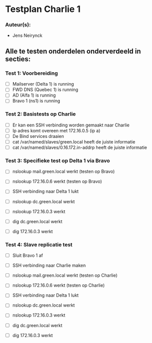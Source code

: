 # Testplan Charlie 1

### Auteur(s): 
- Jens Neirynck

## Alle te testen onderdelen onderverdeeld in secties:
### Test 1: Voorbereiding
- [ ] Mailserver (Delta 1) is running
- [ ] FWD DNS (Quebec 1) is running
- [ ] AD (Alfa 1) is running
- [ ] Bravo 1 (ns1) is running

### Test 2: Basistests op Charlie
- [ ] Er kan een SSH verbinding worden gemaakt naar Charlie
- [ ] Ip adres komt overeen met 172.16.0.5 (ip a)
- [ ] De Bind services draaien
- [ ] cat /var/named/slaves/green.local heeft de juiste informatie
- [ ] cat /var/named/slaves/0.16.172.in-addrp heeft de juiste informatie

### Test 3: Specifieke test op Delta 1 via Bravo
- [ ] nslookup mail.green.local werkt (testen op Bravo)
- [ ] nslookup 172.16.0.6 werkt (testen op Bravo)

- [ ] SSH verbinding naar Delta 1 lukt
- [ ] nslookup dc.green.local werkt
- [ ] nslookup 172.16.0.3 werkt
- [ ] dig dc.green.local werkt
- [ ] dig 172.16.0.3 werkt

### Test 4: Slave replicatie test
- [ ] Sluit Bravo 1 af
- [ ] SSH verbinding naar Charlie maken
- [ ] nslookup mail.green.local werkt (testen op Charlie)
- [ ] nslookup 172.16.0.6 werkt (testen op Charlie)

- [ ] SSH verbinding naar Delta 1 lukt
- [ ] nslookup dc.green.local werkt
- [ ] nslookup 172.16.0.3 werkt
- [ ] dig dc.green.local werkt
- [ ] dig 172.16.0.3 werkt




